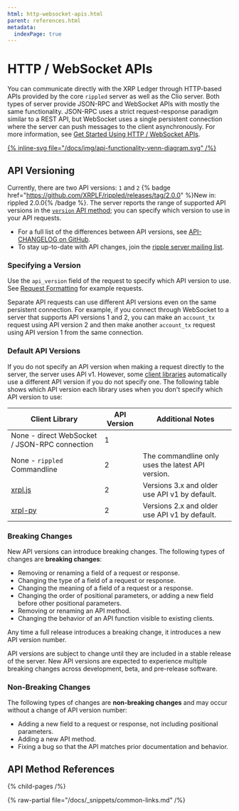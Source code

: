 ```yaml
---
html: http-websocket-apis.html
parent: references.html
metadata:
  indexPage: true
---
```

# HTTP / WebSocket APIs

You can communicate directly with the XRP Ledger through HTTP-based APIs provided by the core `rippled` server as well as the Clio server. Both types of server provide JSON-RPC and WebSocket APIs with mostly the same functionality. JSON-RPC uses a strict request-response paradigm similar to a REST API, but WebSocket uses a single persistent connection where the server can push messages to the client asynchronously. For more information, see [Get Started Using HTTP / WebSocket APIs](../../tutorials/http-websocket-apis/build-apps/get-started.md).

[{% inline-svg file="/docs/img/api-functionality-venn-diagram.svg" /%}](/docs/img/api-functionality-venn-diagram.svg "Diagram: Most API methods are provided by both rippled and Clio servers. The rippled server provides admin methods, provides pending/unvalidated data including transaction queue, and has a live view of consensus and peer-to-peer network. The Clio server scales efficiently, provides additional methods nft_history, nft_info, nfts_by_issuer, and mpt_holders, and serves rippled-exclusive API requests by forwarding.")

## API Versioning

Currently, there are two API versions: `1` and `2` {% badge href="https://github.com/XRPLF/rippled/releases/tag/2.0.0" %}New in: rippled 2.0.0{% /badge %}. The server reports the range of supported API versions in the [`version` API method](public-api-methods/server-info-methods/version.md); you can specify which version to use in your API requests.

- For a full list of the differences between API versions, see [API-CHANGELOG on GitHub](https://github.com/XRPLF/rippled/blob/develop/API-CHANGELOG.md).
- To stay up-to-date with API changes, join the [ripple server mailing list](https://groups.google.com/g/ripple-server).

### Specifying a Version

Use the `api_version` field of the request to specify which API version to use. See [Request Formatting](./api-conventions/request-formatting.md) for example requests.

Separate API requests can use different API versions even on the same persistent connection. For example, if you connect through WebSocket to a server that supports API versions 1 and 2, you can make an `account_tx` request using API version 2 and then make another `account_tx` request using API version 1 from the same connection.

### Default API Versions

If you do not specify an API version when making a request directly to the server, the server uses API v1. However, some [client libraries](../client-libraries.md) automatically use a different API version if you do not specify one. The following table shows which API version each library uses when you don't specify which API version to use:

| Client Library                                | API Version | Additional Notes |
|-----------------------------------------------|-------------|------------------|
| None - direct WebSocket / JSON-RPC connection | 1           | |
| None - `rippled` Commandline                  | 2           | The commandline only uses the latest API version. |
| [xrpl.js](https://github.com/XRPLF/xrpl.js)   | 2           | Versions 3.x and older use API v1 by default. |
| [xrpl-py](https://github.com/XRPLF/xrpl-py)   | 2           | Versions 2.x and older use API v1 by default. |


### Breaking Changes

New API versions can introduce breaking changes. The following types of changes are **breaking changes**:

- Removing or renaming a field of a request or response.
- Changing the type of a field of a request or response.
- Changing the meaning of a field of a request or a response.
- Changing the order of positional parameters, or adding a new field before other positional parameters.
- Removing or renaming an API method.
- Changing the behavior of an API function visible to existing clients.

Any time a full release introduces a breaking change, it introduces a new API version number.

API versions are subject to change until they are included in a stable release of the server. New API versions are expected to experience multiple breaking changes across development, beta, and pre-release software.

### Non-Breaking Changes

The following types of changes are **non-breaking changes** and may occur without a change of API version number:

- Adding a new field to a request or response, not including positional parameters.
- Adding a new API method.
- Fixing a bug so that the API matches prior documentation and behavior.

## API Method References

{% child-pages /%}


{% raw-partial file="/docs/_snippets/common-links.md" /%}
